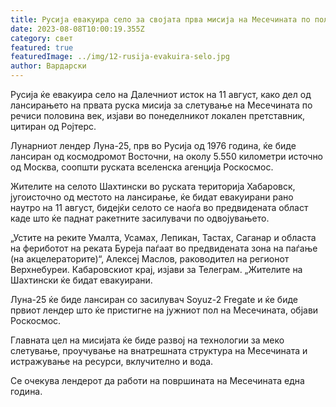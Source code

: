 ```yaml
---
title: Русија евакуира село за својата прва мисија на Месечината по половина век
date: 2023-08-08T10:00:19.355Z
category: свет
featured: true
featuredImage: ../img/12-rusija-evakuira-selo.jpg
author: Вардарски
---
```

Русија ќе евакуира село на Далечниот исток на 11 август, како дел од лансирањето на првата руска мисија за слетување на Месечината по речиси половина век, изјави во понеделникот локален претставник, цитиран од Ројтерс.

Лунарниот лендер Луна-25, прв во Русија од 1976 година, ќе биде лансиран од космодромот Восточни, на околу 5.550 километри источно од Москва, соопшти руската вселенска агенција Роскосмос.

Жителите на селото Шахтински во руската територија Хабаровск, југоисточно од местото на лансирање, ќе бидат евакуирани рано наутро на 11 август, бидејќи селото се наоѓа во предвидената област каде што ќе паднат ракетните засилувачи по одвојувањето.

„Устите на реките Умалта, Усамах, Лепикан, Тастах, Саганар и областа на фериботот на реката Буреја паѓаат во предвидената зона на паѓање (на акцелераторите)“, Алексеј Маслов, раководител на регионот Верхнебуреи. Кабаровскиот крај, изјави за Телеграм. „Жителите на Шахтински ќе бидат евакуирани.

Луна-25 ќе биде лансиран со засилувач Soyuz-2 Fregate и ќе биде првиот лендер што ќе пристигне на јужниот пол на Месечината, објави Роскосмос.

Главната цел на мисијата ќе биде развој на технологии за меко слетување, проучување на внатрешната структура на Месечината и истражување на ресурси, вклучително и вода.

Се очекува лендерот да работи на површината на Месечината една година.